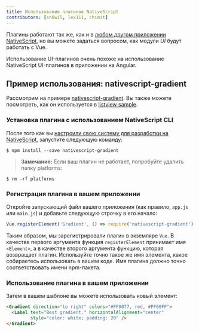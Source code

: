 ```yaml
---
title: Использование плагинов NativeScript
contributors: [sn0wil, lex111, chimit]
---
```


Плагины работают так же, как и в [любом другом приложении NativeScript](https://docs.nativescript.org/plugins/plugins), но вы можете задаться вопросом, как модули _UI_ будут работать с Vue.

Использование UI-плагинов очень похоже на использование NativeScript UI-плагинов в приложении на Angular.

## Пример использования: nativescript-gradient

Рассмотрим на примере [nativescript-gradient](https://github.com/EddyVerbruggen/nativescript-gradient). Вы также можете посмотреть, как он используется в [listview sample](https://github.com/rigor789/nativescript-vue/tree/master/samples/app/app-with-list-view.js).

### Установка плагина с использованием NativeScript CLI

После того как вы [настроили свою систему для разработки на NativeScript](/ru/docs/getting-started/installation), запустите следующую команду:

```shell
$ npm install --save nativescript-gradient
```

> **Замечание:** Если ваш плагин не работает, попробуйте удалить папку platforms:

```shell
$ rm -rf platforms
```

### Регистрация плагина в вашем приложении

Откройте запускающий файл вашего приложения (как правило, `app.js` или `main.js`) и добавьте следующую строчку в его начало:

```JavaScript
Vue.registerElement('Gradient', () => require('nativescript-gradient').Gradient)
```

Таким образом, мы зарегистрировали плагин в экземляре `Vue`. В качестве первого аргумента функция `registerElement` принимает имя `<Element>`, а в качестве второго аргумента функцию, которая возвращает плагин. Используйте точно такое же имя элемента, какое собираетесь использовать в вашем коде. Имя плагина должно точно соответствовать имени npm-пакета.

### Использование плагина в вашем приложении

Затем в вашем шаблоне вы можете использовать новый элемент:

```HTML
<Gradient direction="to right" colors="#FF0077, red, #FF00FF">
  <Label text="Best gradient." horizontalAlignment="center"
         style="color: white; padding: 20" />
</Gradient>
```
